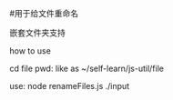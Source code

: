 #用于给文件重命名

嵌套文件夹支持

how to use

cd file
pwd: like as ~/self-learn/js-util/file

use: node renameFiles.js ./input 